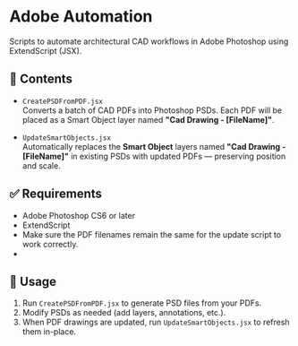# Adobe Automation

Scripts to automate architectural CAD workflows in Adobe Photoshop using ExtendScript (JSX).

## 📂 Contents

- `CreatePSDFromPDF.jsx`  
  Converts a batch of CAD PDFs into Photoshop PSDs. Each PDF will be placed as a Smart Object layer named **"Cad Drawing - [FileName]"**.

- `UpdateSmartObjects.jsx`  
  Automatically replaces the **Smart Object** layers named **"Cad Drawing - [FileName]"** in existing PSDs with updated PDFs — preserving position and scale.

## ✅ Requirements

- Adobe Photoshop CS6 or later 
- ExtendScript 
- Make sure the PDF filenames remain the same for the update script to work correctly.
- 
## 🔧 Usage

1. Run `CreatePSDFromPDF.jsx` to generate PSD files from your PDFs.
2. Modify PSDs as needed (add layers, annotations, etc.).
3. When PDF drawings are updated, run `UpdateSmartObjects.jsx` to refresh them in-place.

